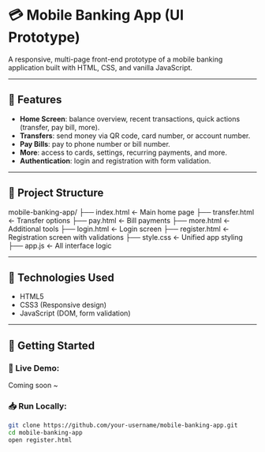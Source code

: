 # 💳 Mobile Banking App (UI Prototype)

A responsive, multi-page front-end prototype of a mobile banking application built with HTML, CSS, and vanilla JavaScript.

---

## 🌟 Features

- **Home Screen**: balance overview, recent transactions, quick actions (transfer, pay bill, more).
- **Transfers**: send money via QR code, card number, or account number.
- **Pay Bills**: pay to phone number or bill number.
- **More**: access to cards, settings, recurring payments, and more.
- **Authentication**: login and registration with form validation.

---

## 📁 Project Structure

mobile-banking-app/
├── index.html ← Main home page
├── transfer.html ← Transfer options
├── pay.html ← Bill payments
├── more.html ← Additional tools
├── login.html ← Login screen
├── register.html ← Registration screen with validations
├── style.css ← Unified app styling
├── app.js ← All interface logic

---

## 🔧 Technologies Used

- HTML5
- CSS3 (Responsive design)
- JavaScript (DOM, form validation)

---

## 🚀 Getting Started

### 📌 Live Demo:
Coming soon ~  

### 📥 Run Locally:

```bash
git clone https://github.com/your-username/mobile-banking-app.git
cd mobile-banking-app
open register.html
